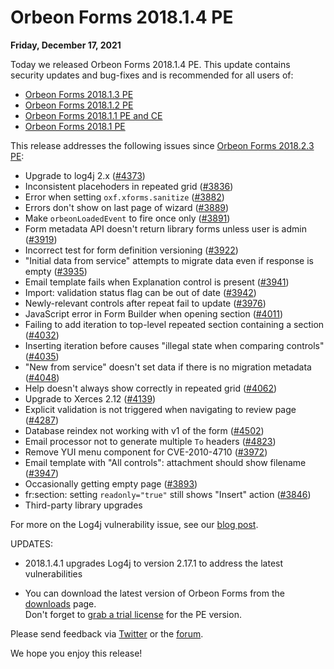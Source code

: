 # Orbeon Forms 2018.1.4 PE

__Friday, December 17, 2021__

Today we released Orbeon Forms 2018.1.4 PE. This update contains security updates and bug-fixes and is recommended for all users of:

- [Orbeon Forms 2018.1.3 PE](https://blog.orbeon.com/2018/11/orbeon-forms-201813-pe.html)
- [Orbeon Forms 2018.1.2 PE](https://blog.orbeon.com/2018/10/orbeon-forms-201812-pe.html)
- [Orbeon Forms 2018.1.1 PE and CE](https://blog.orbeon.com/2018/09/orbeon-forms-201811-pe-and-ce.html)
- [Orbeon Forms 2018.1 PE](https://blog.orbeon.com/2018/09/orbeon-forms-20181.html)

This release addresses the following issues since [Orbeon Forms 2018.2.3 PE](https://blog.orbeon.com/2019/05/orbeon-forms-201823-pe.html):

- Upgrade to log4j 2.x ([\#4373](https://github.com/orbeon/orbeon-forms/issues/4373))
- Inconsistent placehoders in repeated grid ([\#3836](https://github.com/orbeon/orbeon-forms/issues/3836))
- Error when setting `oxf.xforms.sanitize` ([\#3882](https://github.com/orbeon/orbeon-forms/issues/3882))
- Errors don't show on last page of wizard ([\#3889](https://github.com/orbeon/orbeon-forms/issues/3889))
- Make `orbeonLoadedEvent` to fire once only ([\#3891](https://github.com/orbeon/orbeon-forms/issues/3891))
- Form metadata API doesn't return library forms unless user is admin ([\#3919](https://github.com/orbeon/orbeon-forms/issues/3919))
- Incorrect test for form definition versioning ([\#3922](https://github.com/orbeon/orbeon-forms/issues/3922))
- "Initial data from service" attempts to migrate data even if response is empty ([\#3935](https://github.com/orbeon/orbeon-forms/issues/3935))
- Email template fails when Explanation control is present ([\#3941](https://github.com/orbeon/orbeon-forms/issues/3941))
- Import: validation status flag can be out of date ([\#3942](https://github.com/orbeon/orbeon-forms/issues/3942))
- Newly-relevant controls after repeat fail to update ([\#3976](https://github.com/orbeon/orbeon-forms/issues/3976))
- JavaScript error in Form Builder when opening section ([\#4011](https://github.com/orbeon/orbeon-forms/issues/4011))
- Failing to add iteration to top-level repeated section containing a section ([\#4032](https://github.com/orbeon/orbeon-forms/issues/4032))
- Inserting iteration before causes "illegal state when comparing controls" ([\#4035](https://github.com/orbeon/orbeon-forms/issues/4035))
- "New from service" doesn't set data if there is no migration metadata ([\#4048](https://github.com/orbeon/orbeon-forms/issues/4048))
- Help doesn't always show correctly in repeated grid ([\#4062](https://github.com/orbeon/orbeon-forms/issues/4062))
- Upgrade to Xerces 2.12 ([\#4139](https://github.com/orbeon/orbeon-forms/issues/4139))
- Explicit validation is not triggered when navigating to review page ([\#4287](https://github.com/orbeon/orbeon-forms/issues/4287))
- Database reindex not working with v1 of the form ([\#4502](https://github.com/orbeon/orbeon-forms/issues/4502))
- Email processor not to generate multiple `To` headers ([\#4823](https://github.com/orbeon/orbeon-forms/issues/4823))
- Remove YUI menu component for CVE-2010-4710 ([\#3972](https://github.com/orbeon/orbeon-forms/issues/3972))
- Email template with "All controls": attachment should show filename ([\#3947](https://github.com/orbeon/orbeon-forms/issues/3947))
- Occasionally getting empty page ([\#3893](https://github.com/orbeon/orbeon-forms/issues/3893))
- fr:section: setting `readonly="true"` still shows "Insert" action ([\#3846](https://github.com/orbeon/orbeon-forms/issues/3846))
- Third-party library upgrades

For more on the Log4j vulnerability issue, see our [blog post](https://blog.orbeon.com/2021/12/vulnerability-in-log4j-library.html).

UPDATES:

- 2018.1.4.1 upgrades Log4j to version 2.17.1 to address the latest vulnerabilities

- You can download the latest version of Orbeon Forms from the [downloads](https://www.orbeon.com/download) page.  
Don't forget to [grab a trial license](https://prod.orbeon.com/prod/fr/orbeon/register/new) for the PE version.

Please send feedback via [Twitter](https://twitter.com/orbeon) or the [forum](https://www.orbeon.com/community).

We hope you enjoy this release!
